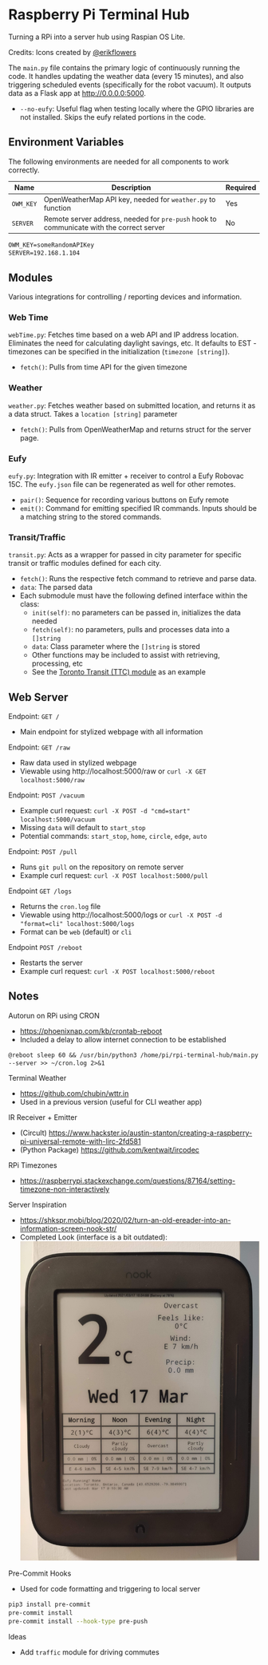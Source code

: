 # Raspberry Pi Terminal Hub

Turning a RPi into a server hub using Raspian OS Lite.

Credits: Icons created by [@erikflowers](https://github.com/erikflowers/weather-icons)

The `main.py` file contains the primary logic of continuously running the code. It handles updating the weather data (every 15 minutes), and also triggering scheduled events (specifically for the robot vacuum). It outputs data as a Flask app at http://0.0.0.0:5000.

- `--no-eufy`: Useful flag when testing locally where the GPIO libraries are not installed. Skips the eufy related portions in the code.

## Environment Variables

The following environments are needed for all components to work correctly.

| Name      | Description                                                                              | Required |
| --------- | ---------------------------------------------------------------------------------------- | -------- |
| `OWM_KEY` | OpenWeatherMap API key, needed for `weather.py` to function                              | Yes      |
| `SERVER`  | Remote server address, needed for `pre-push` hook to communicate with the correct server | No       |

```
OWM_KEY=someRandomAPIKey
SERVER=192.168.1.104
```

## Modules

Various integrations for controlling / reporting devices and information.

### Web Time

`webTime.py`: Fetches time based on a web API and IP address location. Eliminates the need for calculating daylight savings, etc. It defaults to EST - timezones can be specified in the initialization (`timezone [string]`).

- `fetch()`: Pulls from time API for the given timezone

### Weather

`weather.py`: Fetches weather based on submitted location, and returns it as a data struct. Takes a `location [string]` parameter

- `fetch()`: Pulls from OpenWeatherMap and returns struct for the server page.

### Eufy

`eufy.py`: Integration with IR emitter + receiver to control a Eufy Robovac 15C. The `eufy.json` file can be regenerated as well for other remotes.

- `pair()`: Sequence for recording various buttons on Eufy remote
- `emit()`: Command for emitting specified IR commands. Inputs should be a matching string to the stored commands.

### Transit/Traffic

`transit.py`: Acts as a wrapper for passed in city parameter for specific transit or traffic modules defined for each city.

- `fetch()`: Runs the respective fetch command to retrieve and parse data.
- `data`: The parsed data
- Each submodule must have the following defined interface within the class:
  - `init(self)`: no parameters can be passed in, initializes the data needed
  - `fetch(self)`: no parameters, pulls and processes data into a `[]string`
  - `data`: Class parameter where the `[]string` is stored
  - Other functions may be included to assist with retrieving, processing, etc
  - See the [Toronto Transit (TTC) module](./src/modules/ttc.py) as an example

## Web Server

Endpoint: `GET /`

- Main endpoint for stylized webpage with all information

Endpoint: `GET /raw`

- Raw data used in stylized webpage
- Viewable using http://localhost:5000/raw or `curl -X GET localhost:5000/raw`

Endpoint: `POST /vacuum`

- Example curl request: `curl -X POST -d "cmd=start" localhost:5000/vacuum`
- Missing `data` will default to `start_stop`
- Potential commands: `start_stop`, `home`, `circle`, `edge`, `auto`

Endpoint: `POST /pull`

- Runs `git pull` on the repository on remote server
- Example curl request: `curl -X POST localhost:5000/pull`

Endpoint `GET /logs`

- Returns the `cron.log` file
- Viewable using http://localhost:5000/logs or `curl -X POST -d "format=cli" localhost:5000/logs`
- Format can be `web` (default) or `cli`

Endpoint `POST /reboot`

- Restarts the server
- Example curl request: `curl -X POST localhost:5000/reboot`

## Notes

Autorun on RPi using CRON

- https://phoenixnap.com/kb/crontab-reboot
- Included a delay to allow internet connection to be established

```
@reboot sleep 60 && /usr/bin/python3 /home/pi/rpi-terminal-hub/main.py --server >> ~/cron.log 2>&1
```

Terminal Weather

- https://github.com/chubin/wttr.in
- Used in a previous version (useful for CLI weather app)

IR Receiver + Emitter

- (Circult) https://www.hackster.io/austin-stanton/creating-a-raspberry-pi-universal-remote-with-lirc-2fd581
- (Python Package) https://github.com/kentwait/ircodec

RPi Timezones

- https://raspberrypi.stackexchange.com/questions/87164/setting-timezone-non-interactively

Server Inspiration

- https://shkspr.mobi/blog/2020/02/turn-an-old-ereader-into-an-information-screen-nook-str/
- Completed Look (interface is a bit outdated): ![](./media/NST_display.jpg)

Pre-Commit Hooks

- Used for code formatting and triggering to local server

```bash
pip3 install pre-commit
pre-commit install
pre-commit install --hook-type pre-push
```

Ideas

- Add `traffic` module for driving commutes
